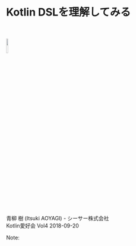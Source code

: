 # Kotlin DSLを理解してみる
<br /><br />
<img src="img/kotlin-logo.png" width=10% />

<br /><br /><br /><br />
青柳 樹 (Itsuki AOYAGI) - シーサー株式会社  
Kotlin愛好会 Vol4 2018-09-20

Note:
